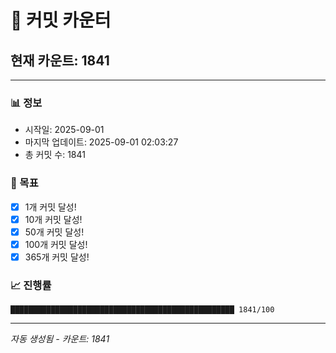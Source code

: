 # 🔢 커밋 카운터

## 현재 카운트: 1841

---

### 📊 정보
- 시작일: 2025-09-01
- 마지막 업데이트: 2025-09-01 02:03:27
- 총 커밋 수: 1841

### 🎯 목표
- [x] 1개 커밋 달성!
- [x] 10개 커밋 달성!
- [x] 50개 커밋 달성!
- [x] 100개 커밋 달성!
- [x] 365개 커밋 달성!

### 📈 진행률
```
██████████████████████████████████████████████████ 1841/100
```

---
*자동 생성됨 - 카운트: 1841*
